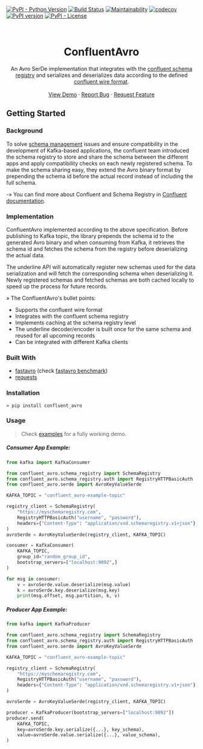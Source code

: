 [![PyPI - Python Version](https://img.shields.io/pypi/pyversions/confluent_avro?label=Python)](https://pypi.org/project/confluent-avro/)
[![Build Status](https://travis-ci.com/DhiaTN/confluent-avro-py.svg?branch=master)](https://travis-ci.com/DhiaTN/avrokafka-py)
[![Maintainability](https://api.codeclimate.com/v1/badges/fd596527a28dcaea1a2d/maintainability)](https://codeclimate.com/github/DhiaTN/confluent-avro-py/maintainability)
[![codecov](https://codecov.io/gh/DhiaTN/confluent-avro-py/branch/master/graph/badge.svg)](https://codecov.io/gh/DhiaTN/confluent-avro-py)
[![PyPI version](https://badge.fury.io/py/confluent_avro.svg)](https://badge.fury.io/py/confluent_avro)
[![PyPI - License](https://img.shields.io/pypi/l/confluent_avro?color=ff69b4&label=License)](https://opensource.org/licenses/Apache-2.0)

<br />
<p align="center">
  <h1 align="center">ConfluentAvro</h1>

  <p align="center">
    An Avro SerDe implementation that integrates with the <a href="https://www.confluent.io/confluent-schema-registry/">confluent schema registry</a> and serializes and deserializes data according to the defined <a href="http://docs.confluent.io/current/schema-registry/docs/serializer-formatter.html#wire-format">confluent wire format</a>.
    <br />
    <br />
    <a href="examples">View Demo</a>
    ·
    <a href="https://github.com/DhiaTN/confluent-avro-py/issues">Report Bug</a>
    ·
    <a href="https://github.com/DhiaTN/confluent-avro-py/issues">Request Feature</a>
  </p>
</p>

## Getting Started

### Background

To solve [schema management](https://docs.confluent.io/current/schema-registry/index.html) issues and ensure compatibility in the development of Kafka-based applications, the confluent team introduced the schema registry to store and share the schema between the different apps and apply compatibility checks on each newly registered schema. To make the schema sharing easy, they extend the Avro binary format by prepending the schema id before the actual record instead of including the full schema.

-» You can find more about Confluent and Schema Registry in [Confluent documentation](https://docs.confluent.io/current/schema-registry/index.html).

### Implementation 

ConfluentAvro implemented according to the above specification. Before publishing to Kafka topic, the library prepends the schema id to the generated Avro binary and when consuming from Kafka, it retrieves the schema id and fetches the schema from the registry before deserializing the actual data.

The underline API will automatically register new schemas used for the data serialization and will fetch the corresponding schema when deserializing it. Newly registered schemas and fetched schemas are both cached locally to speed up the process for future records.

» The ConfluentAvro's bullet points:

- Supports the confluent wire format
- Integrates with the confluent schema registry 
- Implements caching at the schema registry level
- The underline decoder/encoder is built once for the same schema and reused for all upcoming records 
- Can be integrated with different Kafka clients


### Built With

- [fastavro](https://fastavro.readthedocs.io/en/latest/) (check [fastavro benchmark](https://github.com/DhiaTN/avro-benchmarking-py3))
- [requests](https://requests.readthedocs.io)

### Installation

```shell script
» pip install confluent_avro
```

### Usage

> Check [examples](examples) for a fully working demo.

##### Consumer App Example:

```python
from kafka import KafkaConsumer

from confluent_avro.schema_registry import SchemaRegistry
from confluent_avro.schema_registry.auth import RegistryHTTPBasicAuth
from confluent_avro.serde import AvroKeyValueSerde

KAFKA_TOPIC = "confluent_avro-example-topic"

registry_client = SchemaRegistry(
    "https://myschemaregistry.com",
    RegistryHTTPBasicAuth("username", "password"),
    headers={"Content-Type": "application/vnd.schemaregistry.v1+json"},
)
avroSerde = AvroKeyValueSerde(registry_client, KAFKA_TOPIC)

consumer = KafkaConsumer(
    KAFKA_TOPIC,
    group_id="random_group_id",
    bootstrap_servers=["localhost:9092",]
)

for msg in consumer:
    v = avroSerde.value.deserialize(msg.value)
    k = avroSerde.key.deserialize(msg.key)
    print(msg.offset, msg.partition, k, v)
```

##### Producer App Example:

```python
from kafka import KafkaProducer

from confluent_avro.schema_registry import SchemaRegistry
from confluent_avro.schema_registry.auth import RegistryHTTPBasicAuth
from confluent_avro.serde import AvroKeyValueSerde

KAFKA_TOPIC = "confluent_avro-example-topic"

registry_client = SchemaRegistry(
    "https://myschemaregistry.com",
    RegistryHTTPBasicAuth("username", "password"),
    headers={"Content-Type": "application/vnd.schemaregistry.v1+json"},
)

avroSerde = AvroKeyValueSerde(registry_client, KAFKA_TOPIC)

producer = KafkaProducer(bootstrap_servers=["localhost:9092"])
producer.send(
    KAFKA_TOPIC,
    key=avroSerde.key.serialize({...}, key_schema),
    value=avroSerde.value.serialize({...}, value_schema),
)
```